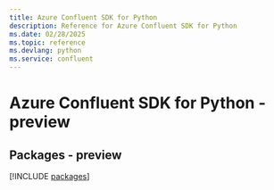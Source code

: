 ```yaml
---
title: Azure Confluent SDK for Python
description: Reference for Azure Confluent SDK for Python
ms.date: 02/28/2025
ms.topic: reference
ms.devlang: python
ms.service: confluent
---
```

# Azure Confluent SDK for Python - preview
## Packages - preview
[!INCLUDE [packages](confluent-index.md)]